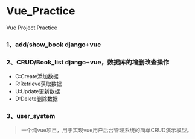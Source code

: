 # Vue_Practice
Vue Project Practice

### 1、add/show_book django+vue
### 2、CRUD/Book_list django+vue，数据库的增删改查操作
* C:Create添加数据
* R:Retrieve获取数据
* U:Update更新数据
* D:Delete删除数据
### 3、user_system
> 一个纯vue项目，用于实现vue用户后台管理系统的简单CRUD演示模型。

